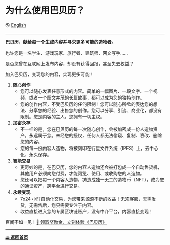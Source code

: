 # 为什么使用巴贝历？

🌎 [English](./_enus.md)

---

**巴贝历，献给每一个生成内容并寻求更多可能的造物者。**

也许您是一名学生、游戏玩家、旅行者、建筑师、网文写手......

是否您曾在互联网上发布内容，却没有获得回报，甚至失去权益？

加入巴贝历，变现您的内容，实现更多可能！

1. **随心创作**
   - 您可以随心发表任意形式的内容。简单的一幅图片、一段文字、一个视频，或者一个图文并茂的长篇故事，都可以成为您的独特创作。
   - 您的创作内容，不受巴贝历的任何限制！您可以随心所欲的表达您的想法、分享您的经验、出售您的创作。您可以分享、引流、商业化，都没有限制。您是内容的主人，您拥有一切主权。
2. **加密永存**
   - 不一样的是，您在巴贝历的每一次随心创作，会被加密成一份人造物资产，永远属于您。未经您的授权，任何人都无法偷窥、复制、篡改、删除您的内容。
   - 您的每一份内容人造物，将被刻印在行星文件系统（IPFS）上，去中心化、永久保存。
3. **智能交易**
   - 更奇妙的是，在巴贝历，您的内容人造物还会被打包成一个自动售货机，其他用户必须向您付费，才能阅览、使用、或收购您的人造物。
   - 您还可以把每一个内容人造物，铸造成独一无二的造物币（NFT），成为您的通证资产，跨平台进行交易。
4. **永续变现**
   - 7x24 小时自动化交易，为您带来源源不断的收益！无须客服，无需发货，无需售后，您只需要专注于内容。
   - 收益直接进入您的专属区块链账户，没有中介平台，内容直接变现！

百闻不如一见！<a href="https://u.巴贝历.com" target="_blank">🎁 领取奖励金，立刻体验《巴贝历》</a>

---

[**🔙️ 返回首页**](../../_zhcn.md)
